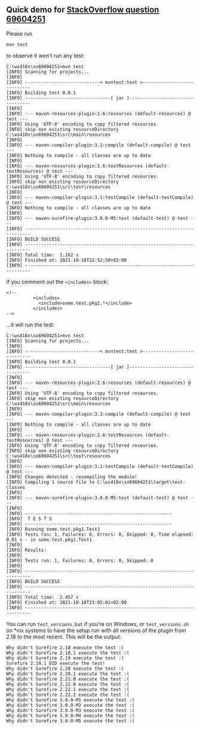 
## Quick demo for [StackOverflow question 69604251](https://stackoverflow.com/questions/69604251)

Please run

    mvn test

to observe it won't run any test:

    C:\ws418x\so69604251>mvn test
    [INFO] Scanning for projects...
    [INFO]
    [INFO] ----------------------------< mvntest:test >----------------------------
    [INFO] Building test 0.0.1
    [INFO] --------------------------------[ jar ]---------------------------------
    [INFO]
    [INFO] --- maven-resources-plugin:2.6:resources (default-resources) @ test ---
    [INFO] Using 'UTF-8' encoding to copy filtered resources.
    [INFO] skip non existing resourceDirectory C:\ws418x\so69604251\src\main\resources
    [INFO]
    [INFO] --- maven-compiler-plugin:3.1:compile (default-compile) @ test ---
    [INFO] Nothing to compile - all classes are up to date
    [INFO]
    [INFO] --- maven-resources-plugin:2.6:testResources (default-testResources) @ test ---
    [INFO] Using 'UTF-8' encoding to copy filtered resources.
    [INFO] skip non existing resourceDirectory C:\ws418x\so69604251\src\test\resources
    [INFO]
    [INFO] --- maven-compiler-plugin:3.1:testCompile (default-testCompile) @ test ---
    [INFO] Nothing to compile - all classes are up to date
    [INFO]
    [INFO] --- maven-surefire-plugin:3.0.0-M5:test (default-test) @ test ---
    [INFO] ------------------------------------------------------------------------
    [INFO] BUILD SUCCESS
    [INFO] ------------------------------------------------------------------------
    [INFO] Total time:  1.162 s
    [INFO] Finished at: 2021-10-18T22:52:50+02:00
    [INFO] ------------------------------------------------------------------------

If you comment out the `<includes>` block:

    <!--
              <includes>
                <include>some.test.pkg1.*</include>
              </includes>
    -->

...it will run the test:

    C:\ws418x\so69604251>mvn test
    [INFO] Scanning for projects...
    [INFO]
    [INFO] ----------------------------< mvntest:test >----------------------------
    [INFO] Building test 0.0.1
    [INFO] --------------------------------[ jar ]---------------------------------
    [INFO]
    [INFO] --- maven-resources-plugin:2.6:resources (default-resources) @ test ---
    [INFO] Using 'UTF-8' encoding to copy filtered resources.
    [INFO] skip non existing resourceDirectory C:\ws418x\so69604251\src\main\resources
    [INFO]
    [INFO] --- maven-compiler-plugin:3.1:compile (default-compile) @ test ---
    [INFO] Nothing to compile - all classes are up to date
    [INFO]
    [INFO] --- maven-resources-plugin:2.6:testResources (default-testResources) @ test ---
    [INFO] Using 'UTF-8' encoding to copy filtered resources.
    [INFO] skip non existing resourceDirectory C:\ws418x\so69604251\src\test\resources
    [INFO]
    [INFO] --- maven-compiler-plugin:3.1:testCompile (default-testCompile) @ test ---
    [INFO] Changes detected - recompiling the module!
    [INFO] Compiling 1 source file to C:\ws418x\so69604251\target\test-classes
    [INFO]
    [INFO] --- maven-surefire-plugin:3.0.0-M5:test (default-test) @ test ---
    [INFO]
    [INFO] -------------------------------------------------------
    [INFO]  T E S T S
    [INFO] -------------------------------------------------------
    [INFO] Running some.test.pkg1.Test1
    [INFO] Tests run: 1, Failures: 0, Errors: 0, Skipped: 0, Time elapsed: 0.01 s - in some.test.pkg1.Test1
    [INFO]
    [INFO] Results:
    [INFO]
    [INFO] Tests run: 1, Failures: 0, Errors: 0, Skipped: 0
    [INFO]
    [INFO] ------------------------------------------------------------------------
    [INFO] BUILD SUCCESS
    [INFO] ------------------------------------------------------------------------
    [INFO] Total time:  2.457 s
    [INFO] Finished at: 2021-10-18T23:05:01+02:00
    [INFO] ------------------------------------------------------------------------


You can run `test_versions.bat` if you're on Windows, or `test_versions.sh`
on *nix systems to have the setup run with all versions of the plugin from 2.18 to
the most recent. This will be the output:

    Why didn't Surefire 2.18 execute the test :(
    Why didn't Surefire 2.18.1 execute the test :(
    Why didn't Surefire 2.19 execute the test :(
    Surefire 2.19.1 DID execute the test!
    Why didn't Surefire 2.20 execute the test :(
    Why didn't Surefire 2.20.1 execute the test :(
    Why didn't Surefire 2.21.0 execute the test :(
    Why didn't Surefire 2.22.0 execute the test :(
    Why didn't Surefire 2.22.1 execute the test :(
    Why didn't Surefire 2.22.2 execute the test :(
    Why didn't Surefire 3.0.0-M1 execute the test :(
    Why didn't Surefire 3.0.0-M2 execute the test :(
    Why didn't Surefire 3.0.0-M3 execute the test :(
    Why didn't Surefire 3.0.0-M4 execute the test :(
    Why didn't Surefire 3.0.0-M5 execute the test :(
